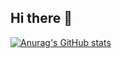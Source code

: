 ## Hi there 👋

[![Anurag's GitHub stats](https://github-readme-stats.vercel.app/api?username=Flackiusv2)](https://github.com/anuraghazra/github-readme-stats)
